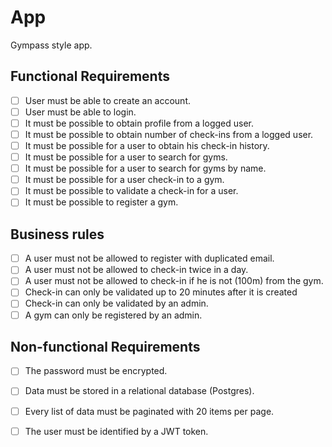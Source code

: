# App

Gympass style app.

## Functional Requirements

- [ ] User must be able to create an account.
- [ ] User must be able to login.
- [ ] It must be possible to obtain profile from a logged user.
- [ ] It must be possible to obtain number of check-ins from a logged user.
- [ ] It must be possible for a user to obtain his check-in history.
- [ ] It must be possible for a user to search for gyms.
- [ ] It must be possible for a user to search for gyms by name.
- [ ] It must be possible for a user check-in to a gym.
- [ ] It must be possible to validate a check-in for a user.
- [ ] It must be possible to register a gym.

## Business rules

- [ ] A user must not be allowed to register with duplicated email.
- [ ] A user must not be allowed to check-in twice in a day.
- [ ] A user must not be allowed to check-in if he is not (100m) from the gym.
- [ ] Check-in can only be validated up to 20 minutes after it is created
- [ ] Check-in can only be validated by an admin.
- [ ] A gym can only be registered by an admin.

## Non-functional Requirements

- [ ] The password must be encrypted.
- [ ] Data must be stored in a relational database (Postgres).
- [ ] Every list of data must be paginated with 20 items per page.
- [ ] The user must be identified by a JWT token.

